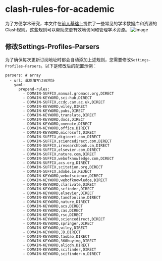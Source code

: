 # clash-rules-for-academic
为了方便学术研究，本文件在[前人基础](https://github.com/shxiaj/Clash-paperRule)上提供了一些常见的学术数据库和资源的Clash规则。这些规则可以帮助您更有效地访问和管理学术资源。
![image](https://github.com/stan1233/clash-rules-for-academic/assets/20401741/1dee52d3-8839-495f-b647-71ca58c241d7)
## 修改Settings-Profiles-Parsers
为了确保每次更新订阅地址时都会自动添加上述规则，您需要修改`Settings-Profiles-Parsers`。以下是修改后的配置示例：

```
parsers: # array
  - url: 此处填写订阅地址
    yaml:
      prepend-rules:
        - DOMAIN-SUFFIX,manual.gromacs.org,DIRECT
        - DOMAIN-KEYWORD,sci-hub,DIRECT
        - DOMAIN-SUFFIX,ccdc.cam.ac.uk,DIRECT
        - DOMAIN-KEYWORD,wiley,DIRECT
        - DOMAIN-KEYWORD,pubs,DIRECT
        - DOMAIN-KEYWORD,translate,DIRECT
        - DOMAIN-KEYWORD,docs,DIRECT
        - DOMAIN-KEYWORD,onenote,DIRECT
        - DOMAIN-KEYWORD,office,DIRECT
        - DOMAIN-KEYWORD,microsoft,DIRECT
        - DOMAIN-SUFFIX,digicert.com,DIRECT
        - DOMAIN-SUFFIX,sciencedirect.com,DIRECT
        - DOMAIN-SUFFIX,iresearchbook.cn,DIRECT
        - DOMAIN-SUFFIX,elsevier.com,DIRECT
        - DOMAIN-SUFFIX,nature.com,DIRECT
        - DOMAIN-SUFFIX,webofknowledge.com,DIRECT
        - DOMAIN-SUFFIX,acs.org,DIRECT
        - DOMAIN-SUFFIX,scitation.org,DIRECT
        - DOMAIN-SUFFIX,adobe.io,REJECT
        - DOMAIN-KEYWORD,webofscience,DIRECT
        - DOMAIN-KEYWORD,webofknowledge,DIRECT
        - DOMAIN-KEYWORD,clarivate,DIRECT
        - DOMAIN-KEYWORD,scfinder,DIRECT
        - DOMAIN-KEYWORD,elsevier,DIRECT
        - DOMAIN-KEYWORD,tandfonline,DIRECT
        - DOMAIN-KEYWORD,nature,DIRECT
        - DOMAIN-KEYWORD,acs,DIRECT
        - DOMAIN-KEYWORD,cas,DIRECT
        - DOMAIN-KEYWORD,rsc,DIRECT
        - DOMAIN-KEYWORD,sciencedirect,DIRECT
        - DOMAIN-KEYWORD,springer,DIRECT
        - DOMAIN-KEYWORD,wiley,DIRECT
        - DOMAIN-KEYWORD,JD,DIRECT
        - DOMAIN-KEYWORD,taobao,DIRECT
        - DOMAIN-KEYWORD,360buyimg,DIRECT
        - DOMAIN-KEYWORD,alicdn,DIRECT
        - DOMAIN-KEYWORD,scifinder,DIRECT
        - DOMAIN-KEYWORD,scifinder-n,DIRECT

```
